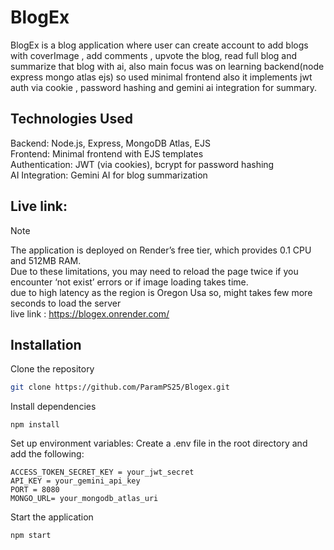 # BlogEx
BlogEx is a blog application where user can create account to add blogs with coverImage , add comments , upvote the blog, 
read full blog and summarize that blog with ai, also main focus was on learning backend(node express mongo atlas ejs)
so used minimal frontend also it implements jwt auth via cookie  , password hashing and gemini ai integration for summary. 

## Technologies Used
Backend: Node.js, Express, MongoDB Atlas, EJS <br>
Frontend: Minimal frontend with EJS templates <br>
Authentication: JWT (via cookies), bcrypt for password hashing<br>
AI Integration: Gemini AI for blog summarization<br>

## Live link:
>[!NOTE]
>The application is deployed on Render’s free tier, which provides 0.1 CPU and 512MB RAM. <br>
Due to these limitations, you may need to reload the page twice if you encounter ‘not exist’ errors or if image loading takes time.<br>
due to high latency as the region is Oregon Usa so, might takes few more seconds to load the server<br>
live link : https://blogex.onrender.com/

## Installation
Clone the repository
``` bash
git clone https://github.com/ParamPS25/Blogex.git
```
Install dependencies
```
npm install

````
Set up environment variables: Create a .env file in the root directory and add the following:
```
ACCESS_TOKEN_SECRET_KEY = your_jwt_secret
API_KEY = your_gemini_api_key
PORT = 8080
MONGO_URL= your_mongodb_atlas_uri
```
Start the application
```
npm start

```


